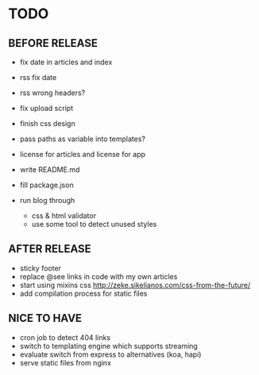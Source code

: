 # TODO

## BEFORE RELEASE
- fix date in articles and index
- rss fix date
- rss wrong headers?
- fix upload script
- finish css design
- pass paths as variable into templates?

- license for articles and license for app
- write README.md
- fill package.json
- run blog through
  - css & html validator
  - use some tool to detect unused styles

## AFTER RELEASE
- sticky footer
- replace @see links in code with my own articles
- start using mixins css http://zeke.sikelianos.com/css-from-the-future/
- add compilation process for static files

## NICE TO HAVE
- cron job to detect 404 links
- switch to templating engine which supports streaming
- evaluate switch from express to alternatives (koa, hapi)
- serve static files from nginx
